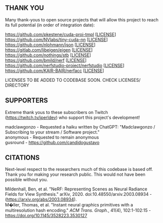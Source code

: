 ## THANK YOU

Many thank-yous to open source projects that will allow this project to reach its full potential (in order of integration date):

https://github.com/pkestene/cuda-proj-tmpl [[LICENSE](https://github.com/pkestene/cuda-proj-tmpl/blob/master/LICENSE)]  
https://github.com/NVlabs/tiny-cuda-nn [[LICENSE](https://github.com/NVlabs/tiny-cuda-nn/blob/master/LICENSE.txt)]  
https://github.com/nlohmann/json [[LICENSE](https://github.com/nlohmann/json/blob/develop/LICENSE.MIT)]  
https://gitlab.com/libeigen/eigen [[LICENSE](https://gitlab.com/libeigen/eigen/-/blob/master/COPYING.APACHE)]  
https://github.com/nothings/stb [[LICENSE](https://github.com/nothings/stb/blob/master/LICENSE)]  
https://github.com/bmild/nerf [[LICENSE](https://github.com/bmild/nerf/blob/master/LICENSE)]  
https://github.com/nerfstudio-project/nerfstudio [[LICENSE](https://github.com/nerfstudio-project/nerfstudio/blob/main/LICENSE)]  
https://github.com/KAIR-BAIR/nerfacc [[LICENSE](https://github.com/KAIR-BAIR/nerfacc/blob/master/LICENSE)]  

LICENSES TO BE ADDED TO CODEBASE SOON.  CHECK LICENSES/ DIRECTORY


## SUPPORTERS

Extreme thank yous to these subscribers on Twitch (https://twitch.tv/jperldev) who support this project's development!

madclawgonzo - Requested a haiku written by ChatGPT: "Madclawgonzo / Subscribing to your stream / Software project."  
anonymous  - Requested to remain anonymous  
gusround - https://github.com/candidogustavo  

## CITATIONS

Next-level respect to the researchers much of this codebase is based off.  Thank you for making your research public.  This would not have been possible without you.  

Mildenhall, Ben, et al. "NeRF: Representing Scenes as Neural Radiance Fields for View Synthesis." arXiv, 2020.  doi:10.48550/arxiv.2003.08934 - (https://arxiv.org/abs/2003.08934).    
M�ller, Thomas, et al. "Instant neural graphics primitives with a multiresolution hash encoding." *ACM Trans. Graph.*, 41(4), 102:1-102:15 - https://doi.org/10.1145/3528223.3530127  
